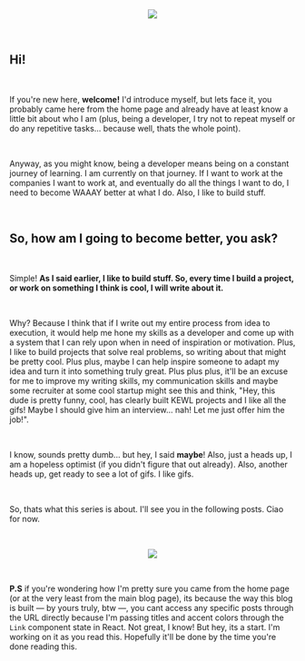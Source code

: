 <!-- # What This Series Is About

Created: Jun 16, 2020 8:50 PM -->

&nbsp;&nbsp;

<div style="text-align: center">
<img src="https://media.giphy.com/media/fTI9mBoWLef8k/giphy.gif">
</div>

&nbsp;&nbsp;

## Hi!

&nbsp;&nbsp;

If you're new here, **welcome!** I'd introduce myself, but lets face it, you probably came here from the home page and already have at least know a little bit about who I am (plus, being a developer, I try not to repeat myself or do any repetitive tasks... because well, thats the whole point).

&nbsp;&nbsp;

Anyway, as you might know, being a developer means being on a constant journey of learning. I am currently on that journey. If I want to work at the companies I want to work at, and eventually do all the things I want to do, I need to become WAAAY better at what I do. Also, I like to build stuff.

&nbsp;&nbsp;

## So, how am I going to become better, you ask?

&nbsp;&nbsp;

Simple! **As I said earlier, I like to build stuff. So, every time I build a project, or work on something I think is cool, I will write about it.**

&nbsp;&nbsp;

Why? Because I think that if I write out my entire process from idea to execution, it would help me hone my skills as a developer and come up with a system that I can rely upon when in need of inspiration or motivation. Plus, I like to build projects that solve real problems, so writing about that might be pretty cool. Plus plus, maybe I can help inspire someone to adapt my idea and turn it into something truly great. Plus plus plus, it'll be an excuse for me to improve my writing skills, my communication skills and maybe some recruiter at some cool startup might see this and think, "Hey, this dude is pretty funny, cool, has clearly built KEWL projects and I like all the gifs! Maybe I should give him an interview... nah! Let me just offer him the job!".

&nbsp;&nbsp;

I know, sounds pretty dumb... but hey, I said **maybe**! Also, just a heads up, I am a hopeless optimist (if you didn't figure that out already). Also, another heads up, get ready to see a lot of gifs. I like gifs.

&nbsp;&nbsp;

So, thats what this series is about. I'll see you in the following posts. Ciao for now.

&nbsp;&nbsp;

<!-- ![https://media.giphy.com/media/m9eG1qVjvN56H0MXt8/giphy.gif](https://media.giphy.com/media/m9eG1qVjvN56H0MXt8/giphy.gif) -->

<div style="text-align: center">
<img src="https://media.giphy.com/media/m9eG1qVjvN56H0MXt8/giphy.gif">
</div>

&nbsp;&nbsp;

**P.S** if you're wondering how I'm pretty sure you came from the home page (or at the very least from the main blog page), its because the way this blog is built — by yours truly, btw —, you cant access any specific posts through the URL directly because I'm passing titles and accent colors through the `Link` component state in React. Not great, I know! But hey, its a start. I'm working on it as you read this. Hopefully it'll be done by the time you're done reading this.
